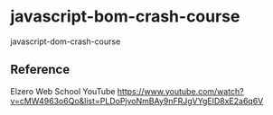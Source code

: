 # javascript-bom-crash-course
javascript-dom-crash-course



## Reference
Elzero Web School YouTube
https://www.youtube.com/watch?v=cMW4963o6Qo&list=PLDoPjvoNmBAy9nFRJgVYgEID8xE2a6q6V
